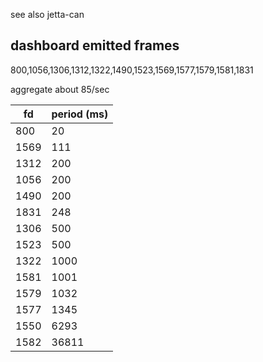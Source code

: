 see also jetta-can

## dashboard emitted frames
800,1056,1306,1312,1322,1490,1523,1569,1577,1579,1581,1831

aggregate about 85/sec

| fd | period (ms) |
|--- |--- |
800 | 20
1569 | 111
1312 | 200
1056 | 200
1490 | 200
1831 | 248
1306 | 500
1523 | 500
1322 | 1000
1581 | 1001
1579 | 1032
1577 | 1345
1550 | 6293
1582 | 36811
